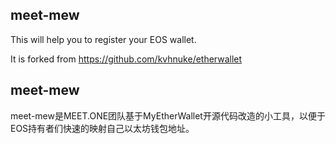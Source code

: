 ## meet-mew

This will help you to register your EOS wallet.  

It is forked from https://github.com/kvhnuke/etherwallet

## meet-mew

meet-mew是MEET.ONE团队基于MyEtherWallet开源代码改造的小工具，以便于EOS持有者们快速的映射自己以太坊钱包地址。
